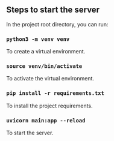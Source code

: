 ## Steps to start the server

In the project root directory, you can run:

### `python3 -m venv venv`

To create a virtual environment.

### `source venv/bin/activate`

To activate the virtual environment.

### `pip install -r requirements.txt`

To install the project requirements.

### `uvicorn main:app --reload`

To start the server.
